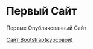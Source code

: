 

# Первый Сайт
Первые Опубликованный Сайт

[Сайт Bootstrap(курсовой)](VitalPlag.github.io "Сайт bootstrap")
